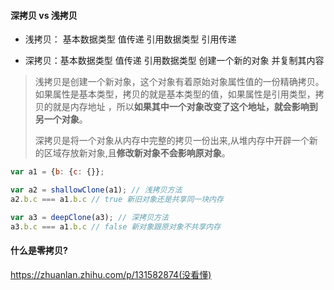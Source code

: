 #### 深拷贝 vs 浅拷贝

- 浅拷贝： 基本数据类型	值传递      引用数据类型	引⽤传递  

- 深拷贝：基本数据类型	值传递      引用数据类型	创建⼀个新的对象 并复制其内容

> 浅拷贝是创建一个新对象，这个对象有着原始对象属性值的一份精确拷贝。如果属性是基本类型，拷贝的就是基本类型的值，如果属性是引用类型，拷贝的就是内存地址 ，所以**如果其中一个对象改变了这个地址，就会影响到另一个对象**。
>
> 深拷贝是将一个对象从内存中完整的拷贝一份出来,从堆内存中开辟一个新的区域存放新对象,且**修改新对象不会影响原对象**。

```javascript
var a1 = {b: {c: {}};

var a2 = shallowClone(a1); // 浅拷贝方法
a2.b.c === a1.b.c // true 新旧对象还是共享同一块内存

var a3 = deepClone(a3); // 深拷贝方法
a3.b.c === a1.b.c // false 新对象跟原对象不共享内存

```

#### **什么是零拷贝?**

https://zhuanlan.zhihu.com/p/131582874(没看懂)
